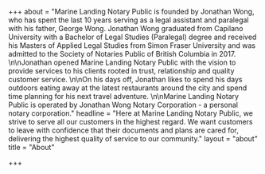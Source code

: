 +++
about = "Marine Landing Notary Public is founded by Jonathan Wong, who has spent the last 10 years serving as a legal assistant and paralegal with his father, George Wong. Jonathan Wong graduated from Capilano University with a Bachelor of Legal Studies (Paralegal) degree and received his Masters of Applied Legal Studies from Simon Fraser University and was admitted to the Society of Notaries Public of British Columbia in 2017. \n\nJonathan opened Marine Landing Notary Public with the vision to provide services to his clients rooted in trust, relationship and quality customer service. \n\nOn his days off, Jonathan likes to spend his days outdoors eating away at the latest restaurants around the city and spend time planning for his next travel adventure. \n\nMarine Landing Notary Public is operated by Jonathan Wong Notary Corporation - a personal notary corporation."
headline = "Here at Marine Landing Notary Public, we strive to serve all our customers in the highest regard. We want customers to leave with confidence that their documents and plans are cared for, delivering the highest quality of service to our community."
layout = "about"
title = "About"

+++
